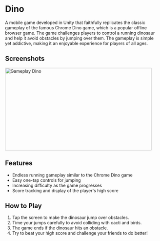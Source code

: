 # Dino
A mobile game developed in Unity that faithfully replicates the classic gameplay of the famous Chrome Dino game, which is a popular offline browser game. The game challenges players to control a running dinosaur and help it avoid obstacles by jumping over them. The gameplay is simple yet addictive, making it an enjoyable experience for players of all ages.

## Screenshots

<img src="Screenshots/dinogif.gif" alt="Gameplay Dino" width="480" height="270">


## Features

- Endless running gameplay similar to the Chrome Dino game
- Easy one-tap controls for jumping
- Increasing difficulty as the game progresses
- Score tracking and display of the player's high score

## How to Play

1. Tap the screen to make the dinosaur jump over obstacles.
2. Time your jumps carefully to avoid colliding with cacti and birds.
3. The game ends if the dinosaur hits an obstacle.
4. Try to beat your high score and challenge your friends to do better!


